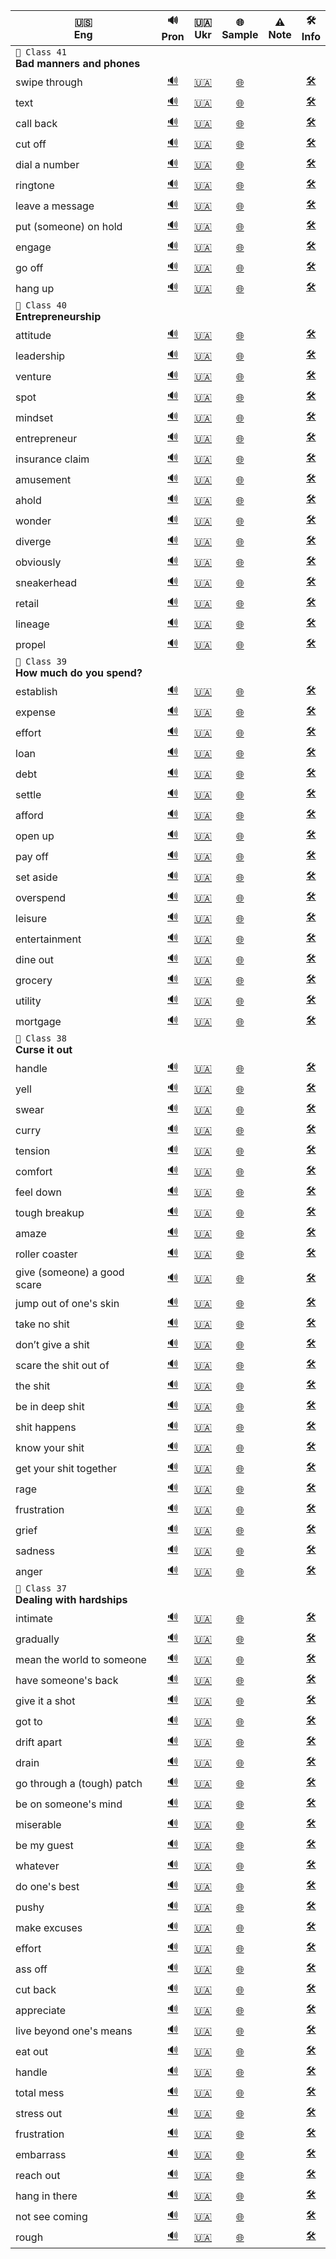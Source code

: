 ﻿| 🇺🇸 </br>Eng | 🔊 </br>Pron | 🇺🇦 </br>Ukr | 🌐 </br>Sample | ⚠️ </br>Note | 🛠️ </br>Info |
| --- | :---: | :---: | :---: | :---: | :---: |
| `📗 Class 41` </br>**Bad manners and phones** |  |  |  |  |  |
| swipe through | [🔊](# "сва́йп θру") | [🇺🇦](# "гортати, перегортати (наприклад, на телефоні)") | [🌐](# "I was swiping through photos on my phone.") |  | [🛠️](# "phrasal verb") |
| text | [🔊](# "текст") | [🇺🇦](# "надсилати текстові повідомлення") | [🌐](# "She was texting her friend during the break.") |  | [🛠️](# "verb") |
| call back | [🔊](# "кол бек") | [🇺🇦](# "передзвонювати") | [🌐](# "I’m calling back to confirm the appointment.") |  | [🛠️](# "phrasal verb") |
| cut off | [🔊](# "кат оф") | [🇺🇦](# "обірватися (про зв'язок), відрізати, припинити") | [🌐](# "We were  , cut off in the middle of the call.") |  | [🛠️](# "phrasal verb") |
| dial a number | [🔊](# "да́йл е намбер") | [🇺🇦](# "набирати номер") | [🌐](# "She was dialing a number when the phone slipped from her hand.") |  | [🛠️](# "verb phrase") |
| ringtone | [🔊](# "рінґто́ун") | [🇺🇦](# "рінгтон, мелодія дзвінка") | [🌐](# "I changed my phone’s ringtone yesterday.") |  | [🛠️](# "noun") |
| leave a message | [🔊](# "лів е ме́сідж") | [🇺🇦](# "залишити повідомлення") | [🌐](# "I left a message on her voicemail.") |  | [🛠️](# "verb phrase") |
| put (someone) on hold | [🔊](# "пут самван он хоулд") | [🇺🇦](# "поставити когось на утримання (під час телефонної розмови)") | [🌐](# "The receptionist put her on hold while checking the schedule.") |  | [🛠️](# "phrasal verb") |
| engage | [🔊](# "інге́йдж") | [🇺🇦](# "бути зайнятим (лінія, людина); залучати") | [🌐](# "The phone line is engaged right now.") |  | [🛠️](# "verb, adjective") |
| go off | [🔊](# "ґоу оф") | [🇺🇦](# "вибухнути, спрацювати (сигналізація), зіпсуватися (про їжу)") | [🌐](# "The alarm went off at 6 a.m.") |  | [🛠️](# "phrasal verb") |
| hang up | [🔊](# "ханг ап") | [🇺🇦](# "покласти слухавку; зациклитися на чомусь") | [🌐](# "She hung up the phone angrily.") |  | [🛠️](# "phrasal verb") |
| `📗 Class 40` </br>**Entrepreneurship** |  |  |  |  |  |
| attitude | [🔊](# "е́титьюд") | [🇺🇦](# "ставлення, позиція") | [🌐](# "His positive attitude helped him overcome difficulties.") |  | [🛠️](# "noun") |
| leadership | [🔊](# "лі́дершип") | [🇺🇦](# "лідерство, керівництво") | [🌐](# "Her leadership skills helped the team succeed.") |  | [🛠️](# "noun") |
| venture | [🔊](# "ве́нчер") | [🇺🇦](# "підприємство, ризикована справа") | [🌐](# "They started a new business venture together.") |  | [🛠️](# "noun, verb") |
| spot | [🔊](# "спот") | [🇺🇦](# "місце; помічати, виявляти") | [🌐](# "I found a perfect spot for a picnic.") |  | [🛠️](# "noun, verb") |
| mindset | [🔊](# "ма́йндсет") | [🇺🇦](# "спосіб мислення, світогляд") | [🌐](# "A positive mindset can help you overcome challenges.") |  | [🛠️](# "noun") |
| entrepreneur | [🔊](# "онтрепрене́р") | [🇺🇦](# "підприємець") | [🌐](# "The entrepreneur started her own tech company.") |  | [🛠️](# "noun") |
| insurance claim | [🔊](# "іншу́ренс клейм") | [🇺🇦](# "страхова вимога, позов") | [🌐](# "He filed several insurance claims after the accident.") |  | [🛠️](# "noun") |
| amusement | [🔊](# "ем'ю́змент") | [🇺🇦](# "розвага, забава") | [🌐](# "The park offers rides and other amusements for kids.") |  | [🛠️](# "noun") |
| ahold | [🔊](# "ехо́улд") | [🇺🇦](# "схопити, отримати доступ до чогось") | [🌐](# "I finally got ahold of him after several tries.") |  | [🛠️](# "noun (informal)") |
| wonder | [🔊](# "вандер") | [🇺🇦](# "дивуватися, цікавитися") | [🌐](# "I wonder what she is doing now.") |  | [🛠️](# "verb, noun") |
| diverge | [🔊](# "дайве́рдж") | [🇺🇦](# "розходитися, відхилятися") | [🌐](# "Their paths diverged after graduation.") |  | [🛠️](# "verb") |
| obviously | [🔊](# "о́бвіслі") | [🇺🇦](# "очевидно, безумовно") | [🌐](# "Obviously, we need to start earlier next time.") |  | [🛠️](# "adverb") |
| sneakerhead | [🔊](# "сні́керхед") | [🇺🇦](# "колекціонер або фанат кросівок") | [🌐](# "Sneakerheads often camp outside stores for limited-edition releases.") |  | [🛠️](# "noun") |
| retail | [🔊](# "рі́тейл") | [🇺🇦](# "роздрібна торгівля") | [🌐](# "He works in retail, selling electronics.") |  | [🛠️](# "noun, verb") |
| lineage | [🔊](# "лі́нідж") | [🇺🇦](# "родовід, походження") | [🌐](# "He can trace his lineage back to the 17th century.") |  | [🛠️](# "noun") |
| propel | [🔊](# "пропе́л") | [🇺🇦](# "штовхати вперед, приводити в рух") | [🌐](# "The boat was propelled by a small motor.") |  | [🛠️](# "verb") |
| `📗 Class 39` </br>**How much do you spend?** |  |  |  |  |  |
| establish | [🔊](# "есте́бліш") | [🇺🇦](# "встановлювати, засновувати") | [🌐](# "The company was established in 1990.") |  | [🛠️](# "verb") |
| expense | [🔊](# "ікспе́нс") | [🇺🇦](# "витрата, видаток") | [🌐](# "Rent is my biggest monthly expense.") |  | [🛠️](# "noun") |
| effort | [🔊](# "е́ферт") | [🇺🇦](# "зусилля, старання") | [🌐](# "She put a lot of effort into preparing for the exam.") |  | [🛠️](# "noun") |
| loan | [🔊](# "лоун") | [🇺🇦](# "позика, кредит") | [🌐](# "She took out a loan to buy a car.") |  | [🛠️](# "noun") |
| debt | [🔊](# "дет") | [🇺🇦](# "борг") | [🌐](# "He worked hard to pay off his debt.") |  | [🛠️](# "noun") |
| settle | [🔊](# "се́тл") | [🇺🇦](# "улагоджувати, врегульовувати; оселятися") | [🌐](# "They finally settled their differences.") |  | [🛠️](# "verb") |
| afford | [🔊](# "ефо́рд") | [🇺🇦](# "дозволити собі (фінансово чи емоційно)") | [🌐](# "I can’t afford to buy a new car right now.") |  | [🛠️](# "verb") |
| open up | [🔊](# "о́упен ап") | [🇺🇦](# "відкриватися (емоційно), починати говорити відверто") | [🌐](# "He finally opened up about his feelings.") |  | [🛠️](# "phrasal verb") |
| pay off | [🔊](# "пей оф") | [🇺🇦](# "повністю виплатити, розплатитися") | [🌐](# "She finally paid off her student loan.") |  | [🛠️](# "phrasal verb") |
| set aside | [🔊](# "сет еса́йд") | [🇺🇦](# "відкладати, резервувати") | [🌐](# "Try to set aside some money for emergencies.") |  | [🛠️](# "phrasal verb") |
| overspend | [🔊](# "оуверспе́нд") | [🇺🇦](# "витрачати понад міру, перевитрачати") | [🌐](# "If you overspend, you might run out of money before payday.") |  | [🛠️](# "verb") |
| leisure | [🔊](# "лі́жер") | [🇺🇦](# "дозвілля, вільний час") | [🌐](# "I read books in my leisure time.") |  | [🛠️](# "noun") |
| entertainment | [🔊](# "ентертеймент") | [🇺🇦](# "розваги, дозвілля") | [🌐](# "Movies and concerts are forms of entertainment.") |  | [🛠️](# "noun") |
| dine out | [🔊](# "да́йн аут") | [🇺🇦](# "харчуватися поза домом, їсти в закладах") | [🌐](# "We enjoy dining out at new restaurants on weekends.") |  | [🛠️](# "verb phrase") |
| grocery | [🔊](# "ґро́усері") | [🇺🇦](# "продукт, продукт харчування") | [🌐](# "I need to buy some groceries for the week.") |  | [🛠️](# "noun") |
| utility | [🔊](# "юті́літі") | [🇺🇦](# "комунальна послуга") | [🌐](# "We pay for utilities like water, gas, and electricity every month.") |  | [🛠️](# "noun") |
| mortgage | [🔊](# "мо́рґідж") | [🇺🇦](# "іпотека, кредит на житло") | [🌐](# "They applied for a mortgage to buy their first home.") |  | [🛠️](# "noun") |
| `📗 Class 38` </br>**Curse it out** |  |  |  |  |  |
| handle | [🔊](# "ге́ндл") | [🇺🇦](# "справлятися, керувати") | [🌐](# "He knows how to handle difficult situations.") |  | [🛠️](# "verb") |
| yell | [🔊](# "йел") | [🇺🇦](# "кричати") | [🌐](# "Stop yelling — I can hear you just fine.") |  | [🛠️](# "verb, noun") |
| swear | [🔊](# "свер") | [🇺🇦](# "лаятись, вживати нецензурну лексику") | [🌐](# "Swearing is not allowed in the classroom.") |  | [🛠️](# "verb, noun") |
| curry | [🔊](# "ка́рі") | [🇺🇦](# "карі (пряна страва)") | [🌐](# "I made a spicy chicken curry for dinner.") |  | [🛠️](# "noun") |
| tension | [🔊](# "те́ншн") | [🇺🇦](# "напруження, напруга") | [🌐](# "Tensions were high during the meeting.") |  | [🛠️](# "noun") |
| comfort | [🔊](# "комферт") | [🇺🇦](# "втішати, заспокоювати") | [🌐](# "Her kind words comforted him after the loss.") |  | [🛠️](# "verb") |
| feel down | [🔊](# "філ даун") | [🇺🇦](# "почуватись пригніченим, сумним") | [🌐](# "She's been feeling down since the argument.") |  | [🛠️](# "phrasal verb") |
| tough breakup | [🔊](# "таф брейкап") | [🇺🇦](# "важке розлучення, важкий розрив стосунків") | [🌐](# "He went through a tough breakup last year.") |  | [🛠️](# "noun phrase") |
| amaze | [🔊](# "амейз") | [🇺🇦](# "вражати") | [🌐](# "I was amazed by the beauty of the sunset.") |  | [🛠️](# "verb") |
| roller coaster | [🔊](# "ро́улер ко́устер") | [🇺🇦](# "американські гірки") | [🌐](# "I love riding roller coasters at the amusement park.") |  | [🛠️](# "noun") |
| give (someone) a good scare | [🔊](# "ґів самван е гуд скер") | [🇺🇦](# "добре налякати когось") | [🌐](# "That horror movie gave me a good scare.") |  | [🛠️](# "idiom") |
| jump out of one's skin | [🔊](# "джамп аут ов ванз скін") | [🇺🇦](# "сильно злякатися, підскочити від страху") | [🌐](# "I jumped out of my skin when the balloon popped.") |  | [🛠️](# "idiom") |
| take no shit | [🔊](# "тейк ноу шит") | [🇺🇦](# "не терпіти знущань чи неповаги") | [🌐](# "She’s strong and takes no shit from anyone.") |  | [🛠️](# "idiom (informal, vulgar)") |
| don’t give a shit | [🔊](# "доунт ґів е шит") | [🇺🇦](# "байдуже, абсолютно не хвилює") | [🌐](# "I don’t give a shit what they think.") |  | [🛠️](# "idiom (informal, vulgar)") |
| scare the shit out of | [🔊](# "скер зе шит аут ов") | [🇺🇦](# "дуже сильно налякати") | [🌐](# "That movie scared the shit out of me.") |  | [🛠️](# "idiom (informal, vulgar)") |
| the shit | [🔊](# "зе шит") | [🇺🇦](# "крутий, найкращий") | [🌐](# "That new album is the shit!") |  | [🛠️](# "idiom (informal, vulgar, positive)") |
| be in deep shit | [🔊](# "бі ін ді́п шит") | [🇺🇦](# "бути у великій халепі") | [🌐](# "If we get caught, we’ll be in deep shit.") |  | [🛠️](# "idiom (informal, vulgar)") |
| shit happens | [🔊](# "шит хе́пенз") | [🇺🇦](# "таке трапляється, нічого не поробиш") | [🌐](# "We missed the flight, but hey — shit happens.") |  | [🛠️](# "idiom (informal, vulgar)") |
| know your shit | [🔊](# "ноу ёр шит") | [🇺🇦](# "добре розбиратись у чомусь, бути профі") | [🌐](# "Don’t worry about the interview — you know your shit.") |  | [🛠️](# "idiom (informal, vulgar)") |
| get your shit together | [🔊](# "ґет ёр шит туґе́зер") | [🇺🇦](# "зберися, візьми себе в руки") | [🌐](# "You really need to get your shit together before the big presentation.") |  | [🛠️](# "idiom (informal, vulgar)") |
| rage | [🔊](# "рейдж") | [🇺🇦](# "лють, шалений гнів") | [🌐](# "He was shaking with rage after hearing the news.") |  | [🛠️](# "noun") |
| frustration | [🔊](# "фрастре́йшн") | [🇺🇦](# "розчарування, фрустрація") | [🌐](# "He couldn't hide his frustration after losing the game.") |  | [🛠️](# "noun") |
| grief | [🔊](# "ґріф") | [🇺🇦](# "горе, скорбота") | [🌐](# "She was overcome with grief after the loss of her friend.") |  | [🛠️](# "noun") |
| sadness | [🔊](# "се́днес") | [🇺🇦](# "смуток, печаль") | [🌐](# "Her eyes were filled with sadness.") |  | [🛠️](# "noun") |
| anger | [🔊](# "е́нґер") | [🇺🇦](# "гнів, злість") | [🌐](# "He couldn't hide his anger after the decision.") |  | [🛠️](# "noun") |
| `📗 Class 37` </br>**Dealing with hardships** |  |  |  |  |  |
| intimate | [🔊](# "і́нтімейт") | [🇺🇦](# "близький, інтимний") | [🌐](# "They had an intimate conversation about their relationship.") |  | [🛠️](# "adjective") |
| gradually | [🔊](# "ґраджуелі") | [🇺🇦](# "поступово") | [🌐](# "He gradually improved his English by practicing every day.") |  | [🛠️](# "adverb") |
| mean the world to someone | [🔊](# "мін зе ворлд ту самван") | [🇺🇦](# "дуже багато значити для когось") | [🌐](# "Your support means the world to me.") |  | [🛠️](# "idiom") |
| have someone's back | [🔊](# "гев самванз бек") | [🇺🇦](# "підтримувати, бути на боці") | [🌐](# "Thanks for always having my back.") |  | [🛠️](# "idiom") |
| give it a shot | [🔊](# "ґів іт е шот") | [🇺🇦](# "спробувати, дати шанс") | [🌐](# "I’ve never tried skiing before, but I’ll give it a shot.") |  | [🛠️](# "idiom") |
| got to | [🔊](# "ґот ту") | [🇺🇦](# "повинен, маю") | [🌐](# "I gotta go now, see you later!") |  | [🛠️](# "informal contraction") |
| drift apart | [🔊](# "дрифт епарт") | [🇺🇦](# "віддалятись один від одного (емоційно)") | [🌐](# "We used to be close, but we’ve been drifting apart lately.") |  | [🛠️](# "phrasal verb") |
| drain | [🔊](# "дрейн") | [🇺🇦](# "виснажувати") | [🌐](# "It's been draining dealing with all these problems.") |  | [🛠️](# "verb") |
| go through a (tough) patch | [🔊](# "ґо θру е тaф пач") | [🇺🇦](# "переживати важкий період") | [🌐](# "She's going through a really tough patch at work.") |  | [🛠️](# "idiom") |
| be on someone's mind | [🔊](# "бі он самванз майнд") | [🇺🇦](# "не йде з голови, постійно думати про щось") | [🌐](# "You've been on my mind all day.") |  | [🛠️](# "idiom") |
| miserable | [🔊](# "мі́зерабл") | [🇺🇦](# "нещасний, жалюгідний") | [🌐](# "He felt miserable after the argument.") |  | [🛠️](# "adjective") |
| be my guest | [🔊](# "бі май ґест") | [🇺🇦](# "прошу, не соромся") | [🌐](# "If you want to use the phone, be my guest.") |  | [🛠️](# "idiom") |
| whatever | [🔊](# "вот'евер") | [🇺🇦](# "що б не, байдуже що") | [🌐](# "You can choose whatever you like.") |  | [🛠️](# "determiner, pronoun, adverb") |
| do one's best | [🔊](# "ду ванз бест") | [🇺🇦](# "робити все можливе") | [🌐](# "I'm doing my best to stay focused.") |  | [🛠️](# "verb phrase") |
| pushy | [🔊](# "пуші") | [🇺🇦](# "наполегливий до настирливості") | [🌐](# "The salesperson was too pushy, so I left the store.") |  | [🛠️](# "adjective") |
| make excuses | [🔊](# "мейкінґ екск'юзіз") | [🇺🇦](# "виправдовуватись, знаходити відмовки") | [🌐](# "He’s always making excuses for being late.") |  | [🛠️](# "verb phrase") |
| effort | [🔊](# "е́ферт") | [🇺🇦](# "зусилля, старання") | [🌐](# "She put a lot of effort into preparing for the exam.") |  | [🛠️](# "noun") |
| ass off | [🔊](# "ес оф") | [🇺🇦](# "до нестями, дуже сильно") | [🌐](# "He was working his ass off to finish the project on time.") |  | [🛠️](# "idiom (informal, vulgar)") |
| cut back | [🔊](# "кат бек") | [🇺🇦](# "скорочувати, зменшувати (витрати, споживання тощо)") | [🌐](# "We need to cut back on our spending this month.") |  | [🛠️](# "phrasal verb") |
| appreciate | [🔊](# "епрі́шіейт") | [🇺🇦](# "цінувати, усвідомлювати") | [🌐](# "I really appreciate your help with the project.") |  | [🛠️](# "verb") |
| live beyond one's means | [🔊](# "лівінґ бі'йонд ёр мінз") | [🇺🇦](# "жити не по кишені") | [🌐](# "He's constantly in debt because he's living beyond his means.") |  | [🛠️](# "idiom") |
| eat out | [🔊](# "іт аут") | [🇺🇦](# "їсти не вдома, харчуватись у закладах") | [🌐](# "We enjoy eating out on weekends.") |  | [🛠️](# "phrasal verb") |
| handle | [🔊](# "ге́ндл") | [🇺🇦](# "справлятися, керувати") | [🌐](# "He knows how to handle difficult situations.") |  | [🛠️](# "verb") |
| total mess | [🔊](# "то́тл мес") | [🇺🇦](# "повний безлад") | [🌐](# "After the party, the house was a total mess.") |  | [🛠️](# "noun phrase") |
| stress out | [🔊](# "стрес аут") | [🇺🇦](# "нервувати, сильно переживати") | [🌐](# "She's been stressing out over the final exams.") |  | [🛠️](# "phrasal verb") |
| frustration | [🔊](# "фрастре́йшн") | [🇺🇦](# "розчарування, фрустрація") | [🌐](# "He couldn't hide his frustration after losing the game.") |  | [🛠️](# "noun") |
| embarrass | [🔊](# "ембе́рес") | [🇺🇦](# "збентежений") | [🌐](# "He felt embarrassed after forgetting her name.") |  | [🛠️](# "adjective") |
| reach out | [🔊](# "річ аут") | [🇺🇦](# "звертатися, встановлювати контакт") | [🌐](# "She is reaching out to old friends for support.") |  | [🛠️](# "phrasal verb") |
| hang in there | [🔊](# "хэн ін зеер") | [🇺🇦](# "тримайся, не здавайся") | [🌐](# "I know things are hard right now, but hang in there!") |  | [🛠️](# "idiom") |
| not see coming | [🔊](# "нот сі камінґ") | [🇺🇦](# "не очікувати, не передбачити") | [🌐](# "That plot twist was something I really didn’t see coming.") |  | [🛠️](# "idiom") |
| rough | [🔊](# "раф") | [🇺🇦](# "грубий, жорсткий, нерівний") | [🌐](# "The surface of the rock was rough to the touch.") |  | [🛠️](# "adjective") |

